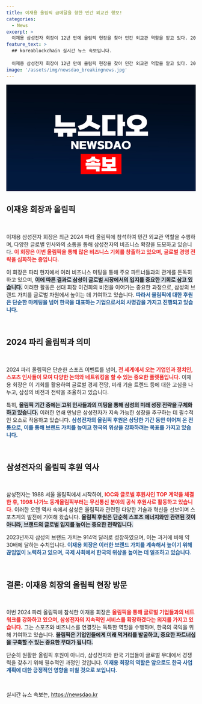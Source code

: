 ```yaml
---
title: 이재용 올림픽 금메달을 향한 민간 외교관 행보!
categories:
  - News
excerpt: >
  이재용 삼성전자 회장이 12년 만에 올림픽 현장을 찾아 민간 외교관 역할을 맡고 있다. 2024 파리 올림픽에서 글로벌 기업인들과의 만남을 통해 삼성의 존재감을 높이며 한국 스포츠의 위상을 강화하고 있다.
feature_text: >
  ## koreablockchain 실시간 뉴스 속보입니다.

  이재용 삼성전자 회장이 12년 만에 올림픽 현장을 찾아 민간 외교관 역할을 맡고 있다. 2024 파리 올림픽에서 글로벌 기업인들과의 만남을 통해 삼성의 존재감을 높이며 한국 스포츠의 위상을 강화하고 있다.
image: '/assets/img/newsdao_breakingnews.jpg'
---
```


<p><img src="/assets/img/newsdao_breakingnews.jpg" alt="koreablockchain 속보" /></p>

<h2 data-ke-size="size26">이재용 회장과 올림픽</h2>

<p data-ke-size="size16">&nbsp;</p>

<p>이재용 삼성전자 회장은 최근 2024 파리 올림픽에 참석하여 민간 외교관 역할을 수행하며, 다양한 글로벌 인사와의 소통을 통해 삼성전자의 비즈니스 확장을 도모하고 있습니다. <b><span style="color: #ee2323;">이 회장은 이번 올림픽을 통해 많은 비즈니스 기회를 창출하고 있으며, 글로벌 경영 전략을 심화하는 중입니다.</span></b></p>

<p>이 회장은 파리 현지에서 여러 비즈니스 미팅을 통해 주요 파트너들과의 관계를 돈독히 하고 있으며, <b><span style="background-color: #21538527;">이에 따른 결과로 삼성이 글로벌 시장에서의 입지를 중요한 기회로 삼고 있습니다.</span></b> 이러한 활동은 선대 회장 이건희의 비전을 이어가는 중요한 과정으로, 삼성의 브랜드 가치를 글로벌 차원에서 높이는 데 기여하고 있습니다. <b><span style="color: #1a5490;">따라서 올림픽에 대한 후원은 단순한 마케팅을 넘어 한국을 대표하는 기업으로서의 사명감을 가지고 진행되고 있습니다.</span></b></p>

<p data-ke-size="size16">&nbsp;</p>

<h2 data-ke-size="size26">2024 파리 올림픽과 의미</h2>

<p data-ke-size="size16">&nbsp;</p>

<p>2024 파리 올림픽은 단순한 스포츠 이벤트를 넘어, <b><span style="color: #ee2323;">전 세계에서 오는 기업인과 정치인, 스포츠 인사들이 모여 다양한 논의와 네트워킹을 할 수 있는 중요한 플랫폼입니다.</span></b> 이재용 회장은 이 기회를 활용하여 글로벌 경제 전망, 미래 기술 트렌드 등에 대한 고심을 나누고, 삼성의 비전과 전략을 조율하고 있습니다.</p>

<p>특히, <b><span style="background-color: #21538527;">올림픽 기간 중에는 고위 인사들과의 미팅을 통해 삼성의 미래 성장 전략을 구체화하고 있습니다.</span></b> 이러한 연쇄 만남은 삼성전자가 지속 가능한 성장을 추구하는 데 필수적인 요소로 작용하고 있습니다. <b><span style="color: #1a5490;">삼성전자의 올림픽 후원은 상당한 기간 동안 이어져 온 전통으로, 이를 통해 브랜드 가치를 높이고 한국의 위상을 강화하려는 목표를 가지고 있습니다.</span></b></p>

<p data-ke-size="size16">&nbsp;</p>

<h2 data-ke-size="size26">삼성전자의 올림픽 후원 역사</h2>

<p data-ke-size="size16">&nbsp;</p>

<p>삼성전자는 1988 서울 올림픽에서 시작하여, <b><span style="color: #ee2323;">IOC와 글로벌 후원사인 TOP 계약을 체결한 후, 1998 나가노 동계올림픽부터는 무선통신 분야의 공식 후원사로 활동하고 있습니다.</span></b> 이러한 오랜 역사 속에서 삼성은 올림픽과 관련된 다양한 기술과 혁신을 선보이며 스포츠계의 발전에 기여해 왔습니다. <b><span style="background-color: #21538527;">올림픽 후원은 단순히 스포츠 에너지와만 관련된 것이 아니라, 브랜드의 글로벌 입지를 높이는 중요한 전략입니다.</span></b></p>

<p>2023년까지 삼성의 브랜드 가치는 914억 달러로 성장하였으며, 이는 과거에 비해 약 30배에 달하는 수치입니다. <b><span style="color: #1a5490;">이재용 회장은 이러한 브랜드 가치를 계속해서 높이기 위해 끊임없이 노력하고 있으며, 국제 사회에서 한국의 위상을 높이는 데 일조하고 있습니다.</span></b></p>

<p data-ke-size="size16">&nbsp;</p>

<h2 data-ke-size="size26">결론: 이재용 회장의 올림픽 현장 방문</h2>

<p data-ke-size="size16">&nbsp;</p>

<p>이번 2024 파리 올림픽에 참석한 이재용 회장은 <b><span style="color: #ee2323;">올림픽을 통해 글로벌 기업들과의 네트워크를 강화하고 있으며, 삼성전자의 지속적인 서비스를 확장하겠다는 의지를 가지고 있습니다.</span></b> 그는 스포츠와 비즈니스를 연결짓는 독특한 역할을 수행하며, 한국의 국익을 위해 기여하고 있습니다. <b><span style="background-color: #21538527;">올림픽은 기업인들에게 미래 먹거리를 발굴하고, 중요한 파트너십을 구축할 수 있는 중요한 무대가 됩니다.</span></b></p>

<p>단순히 원활한 올림픽 후원이 아니라, 삼성전자와 한국 기업들이 글로벌 무대에서 경쟁력을 갖추기 위해 필수적인 과정인 것입니다. <b><span style="color: #1a5490;">이재용 회장의 역할은 앞으로도 한국 사업계획에 대한 긍정적인 영향을 미칠 것으로 보입니다.</span></b></p>

<p data-ke-size="size16">&nbsp;</p>
실시간 뉴스 속보는, <a href="https://newsdao.kr" rel="dofollow">https://newsdao.kr</a>


